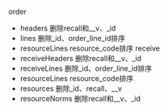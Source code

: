 order
- headers 删除recall和__v、\_id
- lines 删除_id、order_line_id排序
- resourceLines resource_code排序
receive
- receiveHeaders  删除recall和__v、\_id
- receiveLines 删除_id、order_line_id排序
- resourceLines resource_code排序
- resources 删除_id、recall、\_\_v
- resourceNorms 删除recall和__v、\_id
